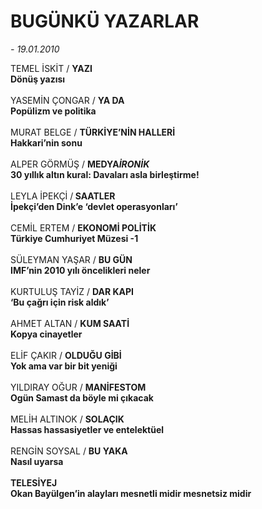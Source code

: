 # BUGÜNKÜ YAZARLAR

*- 19.01.2010*

<div class="yazi">TEMEL İSKİT / <b>YAZI</b><br/><b><b>Dönüş yazısı</b></b><b><br/><br/></b>YASEMİN ÇONGAR / <b>YA DA</b><br/><b><b>Popülizm ve politika</b></b><b><br/><br/></b>MURAT BELGE / <b>TÜRKİYE’NİN HALLERİ</b><br/><b><b>Hakkari’nin sonu</b></b><b><br/><br/></b>ALPER GÖRMÜŞ / <b>MEDYA<i>İRONİK</i></b><br/><b><b>30 yıllık altın kural: Davaları asla birleştirme!</b></b><b><br/><br/></b>LEYLA İPEKÇİ /<b> SAATLER</b><br/><b><b>İpekçi’den Dink’e ‘devlet operasyonları’</b></b><b><br/><br/></b>CEMİL ERTEM / <b>EKONOMİ POLİTİK</b><br/><b><b>Türkiye Cumhuriyet Müzesi -1</b></b><b><br/><br/></b>SÜLEYMAN YAŞAR / <b>BU GÜN</b><br/><b><b>IMF’nin 2010 yılı öncelikleri neler</b></b><b><br/><br/></b>KURTULUŞ TAYİZ / <b>DAR KAPI</b><br/><b><b>‘Bu çağrı için risk aldık’</b></b><b><br/><br/></b>AHMET ALTAN / <b>KUM SAATİ</b><br/><b><b>Kopya cinayetler</b></b><b><br/><br/></b>ELİF ÇAKIR / <b>OLDUĞU GİBİ</b><br/><b><b>Yok ama var bir bit yeniği</b></b><b><br/><br/></b>YILDIRAY OĞUR / <b>MANİFESTOM</b><br/><b><b>Ogün Samast da böyle mi çıkacak</b></b><b><br/><br/></b>MELİH ALTINOK / <b>SOLAÇIK</b><br/><b><b>Hassas hassasiyetler ve entelektüel</b></b><b><br/><br/></b>RENGİN SOYSAL / <b>BU YAKA</b><br/><b><b>Nasıl uyarsa</b></b><b><br/><br/></b><b>TELESİYEJ</b><br/><b><b>Okan Bayülgen’in alayları mesnetli midir mesnetsiz midir</b></b></div>
